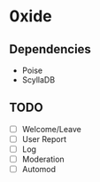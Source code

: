 # 0xide

## Dependencies

- Poise
- ScyllaDB

## TODO
- [ ] Welcome/Leave
- [ ] User Report
- [ ] Log
- [ ] Moderation
- [ ] Automod
